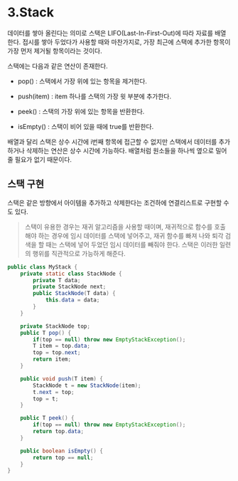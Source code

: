 # 3.Stack
데이터를 쌓아 올린다는 의미로 스택은 LIFO(Last-In-First-Out)에 따라 자료를 배열한다.
접시를 쌓아 두었다가 사용할 때와 마찬가지로, 가장 최근에 스택에 추가한 항목이 가장 먼저 제거될
항목이라는 것이다.

스택에는 다음과 같은 연산이 존재한다.

- pop() : 스택에서 가장 위에 있는 항목을 제거한다.

- push(item) : item 하나를 스택의 가장 윗 부분에 추가한다.

- peek() : 스택의 가장 위에 있는 항목을 반환한다.

- isEmpty() : 스택이 비어 있을 때에 true를 반환한다.

배열과 달리 스택은 상수 시간에 i번째 항목에 접근할 수 없지만 스택에서 데이터를 추가하거나 삭제하는 
연산은 상수 시간에 가능하다. 배열처럼 원소들을 하나씩 옆으로 밀어 줄 필요가 없기 때문이다.

## 스택 구현

스택은 같은 방향에서 아이템을 추가하고 삭제한다는 조건하에 연결리스트로 구현할 수도 있다.


>스택이 유용한 경우는 재귀 알고리즘을 사용할 때이며, 재귀적으로 함수를 호출해야 하는 경우에
임시 데이터를 스택에 넣어주고, 재귀 함수를 빠져 나와 퇴각 검색을 할 때는 스택에 넣어 두었던
임시 데이터를 빼줘야 한다. 스택은 이러한 일련의 행위를 직관적으로 가능하게 해준다.

```java
public class MyStack {
	private static class StackNode {
		private T data;
		private StackNode next;
		public StackNode(T data) {
			this.data = data;
		}
	}

	private StackNode top;
	public T pop() {
		if(top == null) throw new EmptyStackException();
		T item = top.data;
		top = top.next;
		return item;
	}

	public void push(T item) {
		StackNode t = new StackNode(item);
		t.next = top;
		top = t;
	}

	public T peek() {
		if(top == null) throw new EmptyStackException();
		return top.data;
	}

	public boolean isEmpty() {
		return top == null;
	}
}
```
